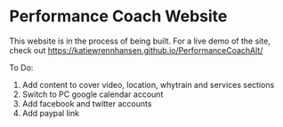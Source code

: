 # Performance Coach Website 

This website is in the process of being built. For a live demo of the site, check out https://katiewrennhansen.github.io/PerformanceCoachAlt/


To Do:
1. Add content to cover video, location, whytrain and services sections
2. Switch to PC google calendar account 
3. Add facebook and twitter accounts
4. Add paypal link